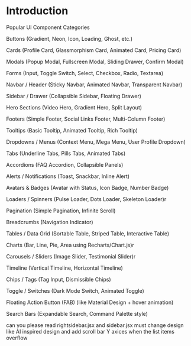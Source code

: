 # Introduction
Popular UI Component Categories

Buttons (Gradient, Neon, Icon, Loading, Ghost, etc.)

Cards (Profile Card, Glassmorphism Card, Animated Card, Pricing Card)

Modals (Popup Modal, Fullscreen Modal, Sliding Drawer, Confirm Modal)

Forms (Input, Toggle Switch, Select, Checkbox, Radio, Textarea)

Navbar / Header (Sticky Navbar, Animated Navbar, Transparent Navbar)

Sidebar / Drawer (Collapsible Sidebar, Floating Drawer)

Hero Sections (Video Hero, Gradient Hero, Split Layout)

Footers (Simple Footer, Social Links Footer, Multi-Column Footer)

Tooltips (Basic Tooltip, Animated Tooltip, Rich Tooltip)

Dropdowns / Menus (Context Menu, Mega Menu, User Profile Dropdown)

Tabs (Underline Tabs, Pills Tabs, Animated Tabs)

Accordions (FAQ Accordion, Collapsible Panels)

Alerts / Notifications (Toast, Snackbar, Inline Alert)

Avatars & Badges (Avatar with Status, Icon Badge, Number Badge)

Loaders / Spinners (Pulse Loader, Dots Loader, Skeleton Loader)r

Pagination (Simple Pagination, Infinite Scroll)

Breadcrumbs (Navigation Indicator)

Tables / Data Grid (Sortable Table, Striped Table, Interactive Table)

Charts (Bar, Line, Pie, Area using Recharts/Chart.js)r

Carousels / Sliders (Image Slider, Testimonial Slider)r

Timeline (Vertical Timeline, Horizontal Timeline)

Chips / Tags (Tag Input, Dismissible Chips)

Toggle / Switches (Dark Mode Switch, Animated Toggle)

Floating Action Button (FAB) (like Material Design + hover animation)

Search Bars (Expandable Search, Command Palette style)

can you please read rightsidebar.jsx and sidebar.jsx must change design like AI inspired design and add scroll bar Y axices when the list items overflow
